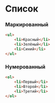 # Список 

### Маркированный
```html
<ul>
    <li>Красный</li>
    <li>Зелёный</li>
    <li>Синий</li>
</ul>
```

### Нумерованный
```html
<ol>
    <li>Первый</li>
    <li>Второй</li>
    <li>Третий</li>
</ol>
```